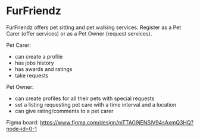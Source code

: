 # FurFriendz

FurFriendz offers pet sitting and pet walking services. 
Register as a Pet Carer (offer services) or as a Pet Owner (request services).

Pet Carer:
- can create a profile
- has jobs history
- has awards and ratings
- take requests

Pet Owner:
- can create profiles for all their pets with special requests
- set a listing requesting pet care with a time interval and a location
- can give rating/comments to a pet carer

Figma board:
https://www.figma.com/design/mTTAG9jENSlV94sAxmQ3HQ?node-id=0-1

